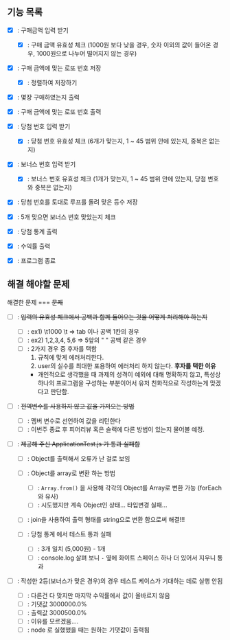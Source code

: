 ## 기능 목록

- [x] : 구매금액 입력 받기

  - [x] : 구매 금액 유효성 체크 (1000원 보다 낮을 경우, 숫자 이외의 값이 들어온 경우, 1000원으로 나누어 떨어지지 않는 경우)

- [x] : 구매 금액에 맞는 로또 번호 저장
  - [x] : 정렬하여 저장하기
- [x] : 몇장 구매하였는지 출력
- [x] : 구매 금액에 맞는 로또 번호 출력

- [x] : 당첨 번호 입력 받기

  - [x] : 당첨 번호 유효성 체크 (6개가 맞는지, 1 ~ 45 범위 안에 있는지, 중복은 없는지)

- [x] : 보너스 번호 입력 받기

  - [x] : 보너스 번호 유효성 체크 (1개가 맞는지, 1 ~ 45 범위 안에 있는지, 당첨 번호와 중복은 없는지)

- [x] : 당첨 번호를 토대로 루프를 돌려 맞은 등수 저장
- [x] : 5개 맞으면 보너스 번호 맞았는지 체크
- [x] : 당첨 통계 출력
- [x] : 수익률 출력
- [x] : 프로그램 종료

## 해결 해야할 문제

해결한 문제 === ~~문제~~

- [ ] : ~~입력의 유효성 체크에서 공백과 함께 들어오는 것을 어떻게 처리해야 하는지~~

  - [ ] : ex1) \t1000 \t => tab 이나 공백 1칸의 경우
  - [ ] : ex2) 1,2,3,4, 5,6 => 5앞의 " " 공백 같은 경우
  - [ ] : 2가지 경우 중 후자를 택함
    1. 규칙에 맞게 에러처리한다.
    2. user의 실수를 최대한 포용하여 에러처리 하지 않는다.
       **후자를 택한 이유**
    - 개인적으로 생각했을 때 과제의 성격이 예외에 대해 명확하지 않고, 특성상 하나의 프로그램을 구성하는 부분이어서 유저 친화적으로 작성하는게 맞겠다고 판단함.

- [ ] : ~~전역변수를 사용하지 않고 값을 가져오는 방법~~

  - [ ] : 멤버 변수로 선언하여 값을 리턴한다
  - [ ] : 이번주 종료 후 피어리뷰 혹은 슬랙에 다른 방법이 있는지 물어볼 예정.

- [ ] : ~~제공해 주신 ApplicationTest.js 가 통과 실패함~~

  - [ ] : Object를 출력해서 오류가 난 걸로 보임
  - [ ] : Object를 array로 변환 하는 방법
    - [ ] : `Array.from()` 을 사용해 각각의 Object를 Array로 변환 가능 (forEach와 유사)
    - [ ] : 시도했지만 계속 Object인 상태... 타입변경 실패...
  - [ ] : join을 사용하여 출력 형태를 string으로 변환 함으로써 해결!!!

  - [ ] : 당첨 통계 에서 테스트 통과 실패
    - [ ] : 3개 일치 (5,000원) - 1개
    - [ ] : console.log 살펴 보니 `-` 옆에 화이트 스페이스 하나 더 있어서 지우니 통과

- [ ] : 작성한 2등(보너스가 맞은 경우)의 경우 테스트 케이스가 기대하는 데로 실행 안됨
  - [ ] : 다른건 다 맞지만 마지막 수익률에서 값이 올바르지 않음
  - [ ] : 기댓값 3000000.0%
  - [ ] : 출력값 3000500.0%
  - [ ] : 이유를 모르겠음....
  - [ ] : node 로 실했했을 때는 원하는 기댓값이 출력됨
